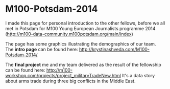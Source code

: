 M100-Potsdam-2014
=================

I made this page for personal introduction to the other fellows, before we all met in Potsdam for M100 Young European Journalists programme 2014 (http://m100-data-community.m100potsdam.org/main/index)

The page has some graphics illustrating the demographics of our team.  
The **intro page** can be found here: http://krystinashveda.com/M100-Potsdam-2014/

The **final project** me and my team delivered as the result of the fellowship can be found here: http://m100-workshop.com/projects/project_militaryTradeNew.html
It's a data story about arms trade during three big conflicts in the Middle East.
